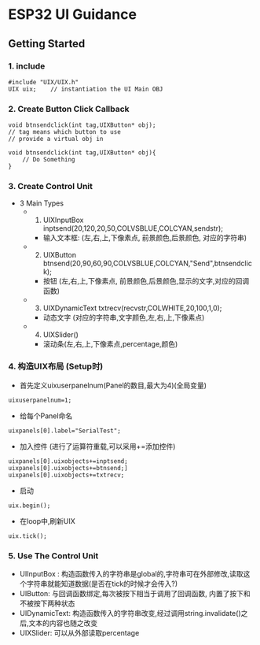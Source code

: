 # ESP32 UI Guidance
## Getting Started
### 1. include
```
#include "UIX/UIX.h"
UIX uix;    // instantiation the UI Main OBJ
```
### 2. Create Button Click Callback
```
void btnsendclick(int tag,UIXButton* obj);
// tag means which button to use
// provide a virtual obj in

void btnsendclick(int tag,UIXButton* obj){
    // Do Something
}

```

### 3. Create Control Unit
* 3 Main Types
    * 1. UIXInputBox inptsend(20,120,20,50,COLVSBLUE,COLCYAN,sendstr);
        *  输入文本框: (左,右,上,下像素点, 前景颜色,后景颜色, 对应的字符串)
    * 2. UIXButton btnsend(20,90,60,90,COLVSBLUE,COLCYAN,"Send",btnsendclick);
        * 按钮 (左,右,上,下像素点, 前景颜色,后景颜色,显示的文字,对应的回调函数)
    * 3. UIXDynamicText txtrecv(recvstr,COLWHITE,20,100,1,0);
        * 动态文字 (对应的字符串,文字颜色,左,右,上,下像素点)
    * 4. UIXSlider()
        * 滚动条(左,右,上,下像素点,percentage,颜色)

### 4.  构造UIX布局 (Setup时)
* 首先定义uixuserpanelnum(Panel的数目,最大为4)(全局变量)
```
uixuserpanelnum=1;
```
* 给每个Panel命名
```
uixpanels[0].label="SerialTest";
```
* 加入控件 (进行了运算符重载,可以采用+=添加控件)
```
uixpanels[0].uixobjects+=inptsend;
uixpanels[0].uixobjects+=btnsend;]
uixpanels[0].uixobjects+=txtrecv;
```
* 启动
```
uix.begin();
```
* 在loop中,刷新UIX
```
uix.tick();
```

### 5. Use The Control Unit
* UIInputBox : 构造函数传入的字符串是global的,字符串可在外部修改,读取这个字符串就能知道数据(是否在tick的时候才会传入?)
* UIButton: 与回调函数绑定,每次被按下相当于调用了回调函数, 内置了按下和不被按下两种状态
* UIDynamicText: 构造函数传入的字符串改变,经过调用string.invalidate()之后,文本的内容也随之改变
* UIXSlider: 可以从外部读取percentage